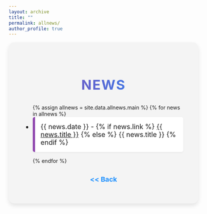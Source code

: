 ```yaml
---
layout: archive
title: ""
permalink: allnews/
author_profile: true
---
```


<!-- Custom Styles for All News Page -->
<style>
  /* Style for the main container */
  .news-container {
    max-width: 1500px; /* Wider layout for a spacious feel */
    margin: 0 auto; /* Center the container */
    padding: 40px; /* Padding for spacing */
    background-color: #f4f4f4; /* Light grey background for contrast */
    border-radius: 15px; /* Rounded corners for a modern look */
    box-shadow: 0 6px 12px rgba(0, 0, 0, 0.1); /* Subtle shadow for depth */
  }

  /* Style for the headings */
  .news-container h2 {
    font-size: 36px; /* Larger font size for emphasis */
    font-weight: bold; /* Bold font for the heading */
    text-align: center; /* Center-align the heading */
    margin-bottom: 30px; /* Space below the heading */
    background: linear-gradient(to right, #8e44ad, #1e90ff); /* Gradient text color */
    -webkit-background-clip: text; /* Clip the background to text */
    color: transparent; /* Transparent text to show gradient */
    text-transform: uppercase; /* Uppercase text for distinction */
    letter-spacing: 2px; /* Spacing between letters for a more open look */
  }

  /* Style for the news list */
  .news-list {
    list-style-type: none; /* Remove default list styling */
    padding: 0; /* Remove padding */
  }

  .news-container li {
    font-size: 18px; /* Font size for news items */
    margin-bottom: 15px; /* Space below each news item */
    padding: 15px; /* Padding for space */
    background-color: #ffffff; /* White background for news items */
    border-left: 6px solid #8e44ad; /* Colored border on the left */
    border-radius: 5px; /* Rounded corners for a softer look */
    box-shadow: 0 2px 4px rgba(0, 0, 0, 0.05); /* Subtle shadow for depth */
    transition: transform 0.2s ease, box-shadow 0.2s ease; /* Smooth transition for hover effect */
  }

  .news-container li:hover {
    transform: translateY(-3px); /* Slight lift effect on hover */
    box-shadow: 0 4px 8px rgba(0, 0, 0, 0.1); /* Enhanced shadow on hover */
  }

  .news-list li a {
    color: #333333; /* Darker color for readability */
    text-decoration: none; /* Remove underline from links */
  }

  .news-list li a:hover {
    text-decoration: underline; /* Underline links on hover */
  }

  /* Style for the back link */
  .back-link {
    display: block; /* Make it a block element */
    text-align: center; /* Center-align the text */
    margin-top: 30px; /* Space above the back link */
    font-size: 18px; /* Font size for the link */
    color: #1e90ff; /* Blue color for the link */
    text-decoration: none; /* Remove underline */
    font-weight: bold; /* Bold text for emphasis */
  }

  .back-link:hover {
    text-decoration: underline; /* Underline on hover */
  }

  .news-list ul a {
    font-size: 17px;
    color: #1e90ff; /* Link color to match the gradient */
    text-decoration: none; /* Remove underline from links */
    font-weight: bold; /* Bold links for emphasis */
  }

  .news-list ul a:hover {
    text-decoration: underline; /* Underline links on hover for clarity */
  }
</style>

<!-- Main Container -->
<div class="news-container">
  <h2>News</h2>
  <ul>
    {% assign allnews = site.data.allnews.main %}
    {% for news in allnews %}
      <li>
        {{ news.date }} - 
        {% if news.link %}
          <a href="{{ news.link }}" target="_blank">{{ news.title }}</a>
        {% else %}
          {{ news.title }}
        {% endif %}
      </li>
    {% endfor %}
  </ul>

  <a href="https://priyanka-mondal.github.io/" class="back-link">&lt;&lt; Back</a>
</div>

